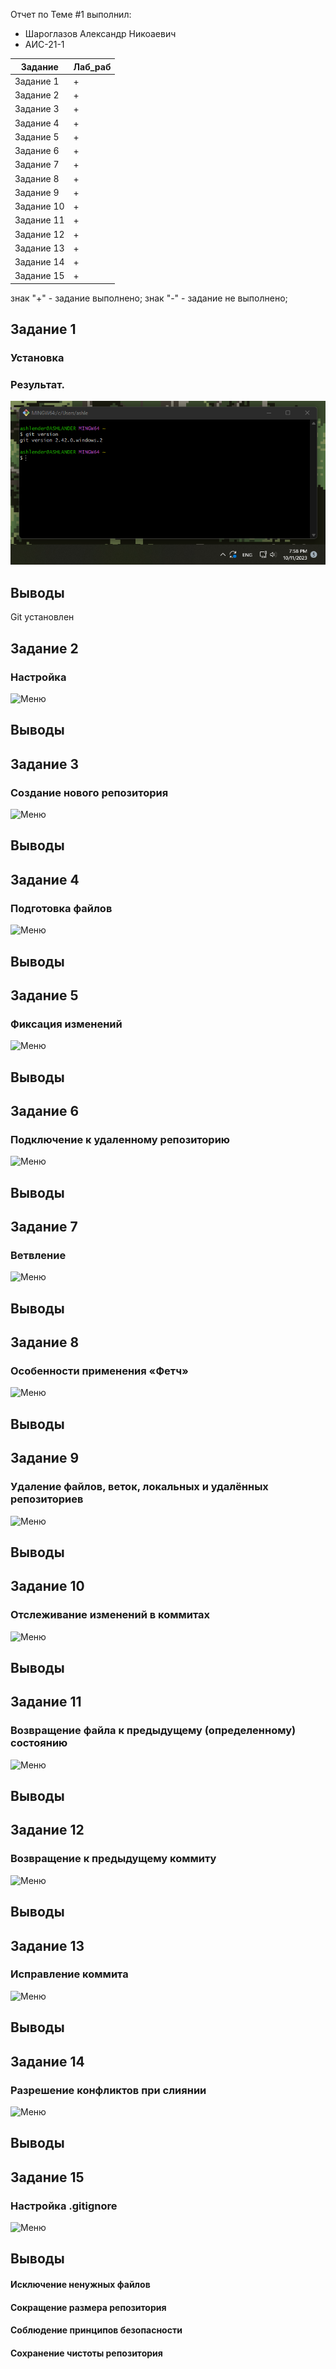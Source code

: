 Отчет по Теме #1 выполнил:
- Шароглазов Александр Никоаевич
- АИС-21-1

| Задание | Лаб_раб | 
| ------ | ------ | 
| Задание 1 | + |
| Задание 2 | + |
| Задание 3 | + |
| Задание 4 | + |
| Задание 5 | + |
| Задание 6 | + |
| Задание 7 | + |
| Задание 8 | + |
| Задание 9 | + |
| Задание 10 | + |
| Задание 11 | + |
| Задание 12 | + |
| Задание 13 | + |
| Задание 14 | + |
| Задание 15 | + |

знак "+" - задание выполнено; знак "-" - задание не выполнено;

## Задание 1
### Установка

### Результат.
![Меню](https://github.com/Ashlender/LPR/blob/lab_1/pic/01.png)
## Выводы
Git установлен

## Задание 2
### Настройка
![Меню]()

## Выводы


## Задание 3
### Создание нового репозитория
![Меню]()

## Выводы

  
## Задание 4
### Подготовка файлов
![Меню]()
## Выводы


## Задание 5
### Фиксация изменений
![Меню]()

## Выводы


## Задание 6
### Подключение к удаленному репозиторию
![Меню]()

## Выводы


## Задание 7
### Ветвление
![Меню]()

## Выводы



## Задание 8
### Особенности применения «Фетч»
![Меню]()

## Выводы


## Задание 9
### Удаление файлов, веток, локальных и удалённых репозиториев
![Меню]()

## Выводы


## Задание 10
### Отслеживание изменений в коммитах
![Меню]()

## Выводы


## Задание 11
### Возвращение файла к предыдущему (определенному) состоянию
![Меню]()

## Выводы

  
## Задание 12
### Возвращение к предыдущему коммиту
![Меню]()

## Выводы

## Задание 13
### Исправление коммита
![Меню]()

## Выводы

  
## Задание 14
### Разрешение конфликтов при слиянии
![Меню]()

## Выводы

  
## Задание 15
### Настройка .gitignore
![Меню]()
## Выводы


#### Исключение ненужных файлов
#### Сокращение размера репозитория
#### Соблюдение принципов безопасности
#### Сохранение чистоты репозитория
